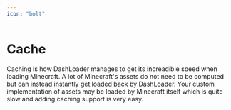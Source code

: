 ```yaml
---
icon: "bolt"
---
```

# Cache
Caching is how DashLoader manages to get its increadible speed when loading Minecraft. A lot of Minecraft's assets do not need to be computed but can instead instantly get loaded back by DashLoader. Your custom implementation of assets may be loaded by Minecraft itself which is quite slow and adding caching support is very easy.
